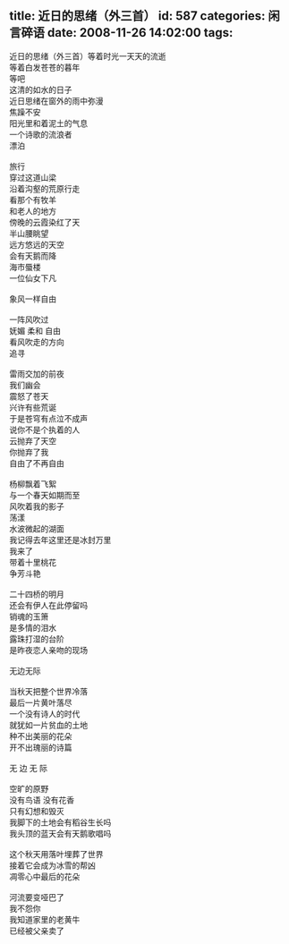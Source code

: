 title: 近日的思绪（外三首）
id: 587
categories: 闲言碎语
date: 2008-11-26 14:02:00
tags:
---

近日的思绪（外三首）等着时光一天天的流逝
</br>等着白发苍苍的暮年
</br>等吧
</br>这清的如水的日子
</br>近日思绪在窗外的雨中弥漫
</br>焦躁不安
</br>阳光里和着泥土的气息
</br>一个诗歌的流浪者
</br>漂泊
</br>
</br>旅行
</br>穿过这道山梁
</br>沿着沟壑的荒原行走
</br>看那个有牧羊
</br>和老人的地方
</br>傍晚的云霞染红了天
</br>半山腰眺望
</br>远方悠远的天空
</br>会有天鹅而降
</br>海市蜃楼
</br>一位仙女下凡
</br>
</br>象风一样自由
</br>
</br>一阵风吹过
</br>妩媚 柔和 自由
</br>看风吹走的方向
</br>追寻
</br>
</br>雷雨交加的前夜
</br>我们幽会
</br>震怒了苍天
</br>兴许有些荒诞
</br>于是苍穹有点泣不成声
</br>说你不是个执着的人
</br>云抛弃了天空
</br>你抛弃了我
</br>自由了不再自由
</br>
</br>杨柳飘着飞絮
</br>与一个春天如期而至
</br>风吹着我的影子
</br>荡漾
</br>水波微起的湖面
</br>我记得去年这里还是冰封万里
</br>我来了
</br>带着十里桃花
</br>争芳斗艳
</br>
</br>二十四桥的明月
</br>还会有伊人在此停留吗
</br>销魂的玉箫
</br>是多情的泪水
</br>露珠打湿的台阶
</br>是昨夜恋人亲吻的现场
</br>
</br>无边无际
</br>
</br>当秋天把整个世界冷落
</br>最后一片黄叶落尽
</br>一个没有诗人的时代
</br>就犹如一片贫血的土地
</br>种不出美丽的花朵
</br>开不出瑰丽的诗篇
</br>
</br>无 边 无 际
</br>
</br>空旷的原野
</br>没有鸟语 没有花香
</br>只有幻想和毁灭
</br>我脚下的土地会有稻谷生长吗
</br>我头顶的蓝天会有天鹅歌唱吗
</br>
</br>这个秋天用落叶埋葬了世界
</br>接着它会成为冰雪的帮凶
</br>凋零心中最后的花朵
</br>
</br>河流要变哑巴了
</br>我不怨你
</br>我知道家里的老黄牛
</br>已经被父亲卖了
